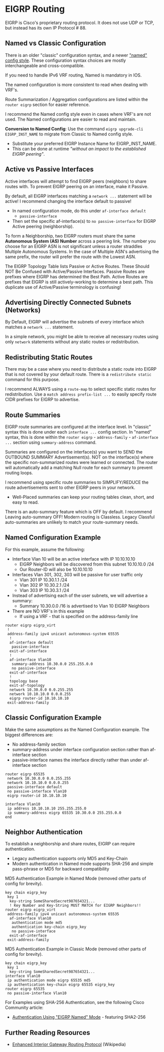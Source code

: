 # EIGRP Routing

EIGRP is Cisco's proprietary routing protocol. It does not use UDP or TCP, but instead has its own IP Protocol # 88.

## Named vs Classic Configuration

There is an older "classic" configuration syntax, and a newer ["named" config style][1]. 
These configuration syntax choices are mostly interchangeable and cross-compatible.

If you need to handle IPv6 VRF routing, Named is mandatory in IOS.

The named configuration is more consistent to read when dealing with VRF's.

Route Summarization / Aggregation configurations are listed within the `router eigrp` section for easier reference.

I recommend the Named config style even in cases where VRF's are not used.
The Named configurations are easier to read and maintain.

**Conversion to Named Config**: Use the command `eigrp upgrade-cli EIGRP_INST_NAME` to migrate from Classic to Named config style.
* Substitute your preferred EIGRP Instance Name for EIGRP_INST_NAME.
* This can be done at runtime *"without an impact to the established EIGRP peering"*.

## Active vs Passive Interfaces

Active interfaces will attempt to find EIGRP peers (neighbors) to share routes with. 
To prevent EIGRP peering on an interface, make it Passive.

By default, all EIGRP interfaces matching a `network ...` statement will be active! 
I recommend changing the interface default to passive!
* In named configuration mode, do this under `af-interface default`
  * `passive-interface`
* Then set the specific af-interface(s) to `no passive-interface` for EIGRP Active peering (neighborship).

To form a Neighborship, two EIGRP routers must share the same **Autonomous System (AS) Number** across a peering link.
The number you choose for an EIGRP ASN is not significant unless a router straddles Multiple Autonomous Systems.
In the case of Multiple ASN's advertising the same prefix, the router will prefer the route with the Lowest ASN.


The EIGRP Topology Table lists Passive or Active Routes. These Should NOT Be Confused with Active/Passive Interfaces.
Passive Routes are prefixes where EIGRP has determined the Best Path. 
Active Routes are prefixes that EIGRP is still actively-working to determine a best path.
This duplicate use of Active/Passive terminology is confusing!

## Advertising Directly Connected Subnets (Networks)

By Default, EIGRP will advertise the subnets of every interface which matches a `network ...` statement.

In a simple network, you might be able to receive all necessary routes using only `network` statements 
without any static routes or redistribution.

## Redistributing Static Routes

There may be a case where you need to distribute a static route into EIGRP that is not covered by your default route.
There is a `redistribute static` command for this purpose. 

I recommend ALWAYS using a `route-map` to select specific static routes for redistribution. 
Use a `match address prefix-list ...` to easily specify route CIDR prefixes for EIGRP to advertise.

## Route Summaries

EIGRP route summaries are configured at the interface level. 
In "classic" syntax this is done under each `interface ...` config section.
In "named" syntax, this is done within the `router eigrp` - `address-family` - `af-interface ...` section using `summary-address` command.

Summaries are configured on the interface(s) you want to SEND the OUTBOUND SUMMARY Advertisement(s). 
NOT on the interface(s) where the specific non-summarized routes were learned or connected.
The router will automatically add a matching Null route for each summary to prevent routing loops.

I recommend using specific route summaries to 
SIMPLIFY/REDUCE the route advertisements sent to other EIGRP peers in your network.
* Well-Placed summaries can keep your routing tables clean, short, and easy to read.

There is an auto-summary feature which is OFF by default. I recommend Leaving auto-summary OFF!
Modern routing is Classless. Legacy Classful auto-summaries are unlikely to match your route-summary needs.

## Named Configuration Example

For this example, assume the following:

* Interface Vlan 10 will be an active interface with IP 10.10.10.10
  * EIGRP Neighbors will be discovered from this subnet 10.10.10.0 /24
  * Our Router-ID will also be 10.10.10.10
* Interfaces Vlan 301, 302, 303 will be passive for user traffic only
  * Vlan 301 IP 10.30.1.1 /24
  * Vlan 302 IP 10.30.2.1 /24
  * Vlan 303 IP 10.30.3.1 /24
* Instead of advertising each of the user subnets, we will advertise a summary:
  * Summary 10.30.0.0 /16 is advertised to Vlan 10 EIGRP Neighbors
* There are NO VRF's in this example
  * If using a VRF - that is specified on the address-family line

```
router eigrp eigrp_virt
 !
 address-family ipv4 unicast autonomous-system 65535
  !
  af-interface default
   passive-interface
  exit-af-interface
  !
  af-interface Vlan10
   summary-address 10.30.0.0 255.255.0.0
   no passive-interface
  exit-af-interface
  !
  topology base
  exit-af-topology
  network 10.30.0.0 0.0.255.255
  network 10.10.10.0 0.0.0.255
  eigrp router-id 10.10.10.10
 exit-address-family
```

## Classic Configuration Example

Make the same assumptions as the Named Configuration example. 
The biggest differences are:
* No address-family section
* summary-address under interface configuration section rather than af-interface section
* passive-interface names the interface directly rather than under af-interface section

```
router eigrp 65535
 network 10.30.0.0 0.0.255.255
 network 10.10.10.0 0.0.0.255
 passive-interface default
 no passive-interface Vlan10
 eigrp router-id 10.10.10.10

interface Vlan10
 ip address 10.10.10.10 255.255.255.0
 ip summary-address eigrp 65535 10.30.0.0 255.255.0.0
end
```

## Neighbor Authentication

To establish a neighborship and share routes, EIGRP can require authentication.
* Legacy authentication supports only MD5 and Key-Chain
* Modern authentication in Named mode supports SHA-256 and simple pass-phrase or MD5 for backward compatibility

MD5 Authentication Example in Named Mode (removed other parts of config for brevity).
```
key chain eigrp_key
 key 1
  key-string SomeSharedSecret987654321...
  ! Key Number and Key-String MUST MATCH for EIGRP Neighbors!!
router eigrp eigrp_virt
 address-family ipv4 unicast autonomous-system 65535
  af-interface Vlan10
   authentication mode md5
   authentication key-chain eigrp_key
   no passive-interface
  exit-af-interface
 exit-address-family
```

MD5 Authentication Example in Classic Mode (removed other parts of config for brevity).
```
key chain eigrp_key
 key 1
  key-string SomeSharedSecret987654321...
interface Vlan10
 ip authentication mode eigrp 65535 md5
 ip authentication key-chain eigrp 65535 eigrp_key
router eigrp 65535
 no passive-interface Vlan10
```

For Examples using SHA-256 Authentication, see the following Cisco Community article:
* [Authentication Using "EIGRP Named" Mode][3] - featuring SHA2-256

## Further Reading Resources

* [Enhanced Interior Gateway Routing Protocol][2] (Wikipedia)

[1]: https://www.cisco.com/c/en/us/support/docs/ip/enhanced-interior-gateway-routing-protocol-eigrp/200156-Configure-EIGRP-Named-Mode.html
[2]: https://en.wikipedia.org/wiki/Enhanced_Interior_Gateway_Routing_Protocol
[3]: https://community.cisco.com/t5/networking-knowledge-base/authentication-using-quot-eigrp-named-quot-mode/ta-p/3147063
